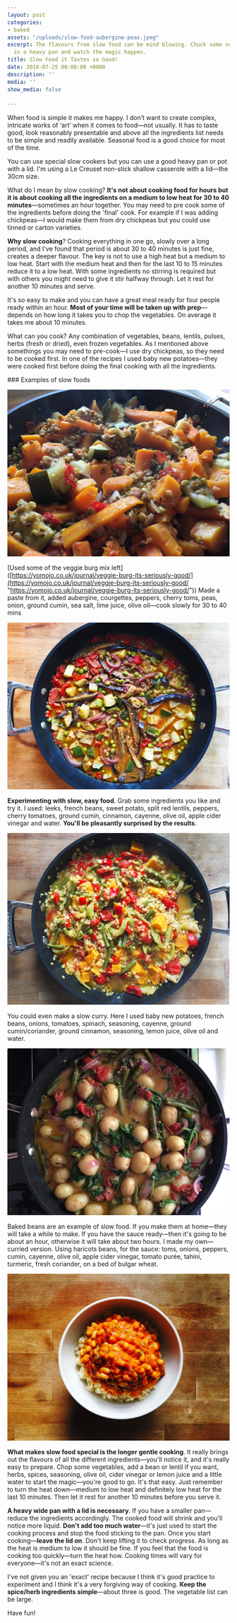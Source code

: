 ```yaml
---
layout: post
categories:
- baked
assets: "/uploads/slow-food-aubergine-peas.jpeg"
excerpt: The flavours from slow food can be mind blowing. Chuck some veg, herbs, spices…
  in a heavy pan and watch the magic happen.
title: Slow Food it Tastes so Good!
date: 2018-07-25 00:00:00 +0000
description: ''
media: ''
show_media: false

---
```

When food is simple it makes me happy. I don’t want to create complex, intricate works of ‘art’ when it comes to food—not usually. It has to taste good, look reasonably presentable and above all the ingredients list needs to be simple and readily available. Seasonal food is a good choice for most of the time.

You can use special slow cookers but you can use a good heavy pan or pot with a lid. I'm using a Le Creuset non-stick shallow casserole with a lid—the 30cm size.

What do I mean by slow cooking? **It's not about cooking food for hours but it is about cooking all the ingredients on a medium to low heat for 30 to 40 minutes**—sometimes an hour together. You may need to pre cook some of the ingredients before doing the 'final' cook. For example if I was adding chickpeas—I would make them from dry chickpeas but you could use tinned or carton varieties.

**Why slow cooking**? Cooking everything in one go, slowly over a long period, and I've found that period is about 30 to 40 minutes is just fine, creates a deeper flavour. The key is not to use a high heat but a medium to low heat. Start with the medium heat and then for the last 10 to 15 minutes reduce it to a low heat. With some ingredients no stirring is required but with others you might need to give it stir halfway through. Let it rest for another 10 minutes and serve.

It's so easy to make and you can have a great meal ready for four people ready  within an hour. **Most of your time will be taken up with prep**—depends on how long it takes you to chop the vegetables. On average it takes me about 10 minutes.

What can you cook? Any combination of vegetables, beans, lentils, pulses, herbs (fresh or dried), even frozen vegetables. As I mentioned above somethings you may need to pre-cook—I use dry chickpeas, so they need to be cooked first. In one of the recipes I used baby new potatoes—they were cooked first before doing the final cooking with all the ingredients.

\### Examples of slow foods

![Carrots, pumpkin, courgette, mung beans](/uploads/slow-food-mung-beans.jpeg "Carrots, pumpkin, courgette, mung beans")

\[Used some of the veggie burg mix left\]([https://yomojo.co.uk/journal/veggie-burg-its-seriously-good/](https://yomojo.co.uk/journal/veggie-burg-its-seriously-good/ "https://yomojo.co.uk/journal/veggie-burg-its-seriously-good/")) Made a paste from it, added aubergine, courgettes, peppers, cherry toms, peas, onion, ground cumin, sea salt, lime juice, olive oil—cook slowly for 30 to 40 mins

![Aubergine, courgette, peppers and bean paste](/uploads/slow-food-aubergine-peas.jpeg "Aubergine, courgette, peppers and bean paste")

**Experimenting with slow, easy food**. Grab some ingredients you like and try it. I used: leeks, french beans, sweet potato, split red lentils, peppers, cherry tomatoes, ground cumin, cinnamon, cayenne, olive oil, apple cider vinegar and water. **You'll be pleasantly surprised by the results**.

![leeks, french beans, sweet potato, split red lentils, peppers, cherry tomatoes](/uploads/slow-food-sweet-potato-beans.jpeg "leeks, french beans, sweet potato, split red lentils, peppers, cherry tomatoes")

You could even make a slow curry. Here I used baby new potatoes, french beans, onions, tomatoes, spinach, seasoning, cayenne, ground cumin/coriander, ground cinnamon, seasoning, lemon juice, olive oil and water.

![baby new potatoes, french beans, onions, tomatoes, spinach](/uploads/slow-food-potato-curry.jpeg "baby new potatoes, french beans, onions, tomatoes, spinach")

Baked beans are an example of slow food. If you make them at home—they will take a while to make. If you have the sauce ready—then it's going to be about an hour, otherwise it will take about two hours. I made my own—curried version. Using haricots beans, for the sauce: toms, onions, peppers, cumin, cayenne, olive oil, apple cider vinegar, tomato purée, tahini, turmeric, fresh coriander, on a bed of bulgar wheat.

![home made baked beans](/uploads/slow-food-baked-beans.jpeg "home made baked beans")

**What makes slow food special is the longer gentle cooking**. It really brings out the flavours of all the different ingredients—you'll notice it, and it's really easy to prepare. Chop some vegetables, add a bean or lentil if you want, herbs, spices, seasoning, olive oil, cider vinegar or lemon juice and a little water to start the magic—you're good to go. It's that easy. Just remember to turn the heat down—medium to low heat and definitely low heat for the last 10 minutes. Then let it rest for another 10 minutes before you serve it. 

**A heavy wide pan with a lid is necessary**. If you have a smaller pan—reduce the ingredients accordingly. The cooked food will shrink and you'll notice more liquid. **Don't add too much water**—it's just used to start the cooking process and stop the food sticking to the pan. Once you start cooking—**leave the lid on**. Don't keep lifting it to check progress. As long as the heat is medium to low it should be fine. If you feel that the food is cooking too quickly—turn the heat how. Cooking times will vary for everyone—it's not an exact science.

I've not given you an 'exact' recipe because I think it's good practice to experiment and I think it's a very forgiving way of cooking. **Keep the spice/herb ingredients simple**—about three is good. The vegetable list can be large.

Have fun!